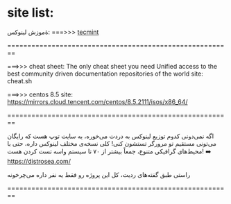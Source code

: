 # site list:

ۀموزش لینوکس: ===>>>
[ tecmint ](https://www.tecmint.com/)

========================================================

===>>> cheat sheet: The only cheat sheet you need Unified access to the best community driven documentation repositories of the world
                  site: cheat.sh


===>>> centos 8.5
       site: https://mirrors.cloud.tencent.com/centos/8.5.2111/isos/x86_64/   


========================================================

اگه نمی‌دونی کدوم توزیع لینوکس به دردت می‌خوره، یه سایت توپ هست که رایگان می‌تونی مستقیم تو مرورگر تستشون کنی! کلی نسخه‌ی مختلف لینوکس داره، حتی با محیط‌های گرافیکی متنوع، جمعاً بیشتر از ۷۰ تا سیستم واسه تست کردن هست!
➡️ https://distrosea.com/

راستی طبق گفته‌های ردیت، کل این پروژه رو فقط یه نفر داره می‌چرخونه

========================================================
